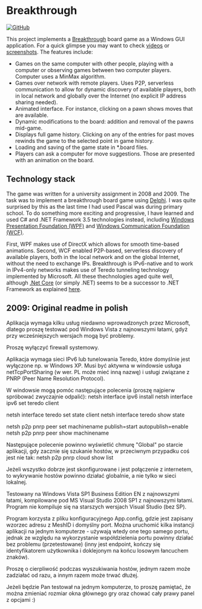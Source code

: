 # Breakthrough
[![GitHub](https://img.shields.io/github/license/norbert-page/breakthrough)](https://github.com/norbert-page/breakthrough/blob/main/LICENSE)

This project implements a [Breakthrough](https://en.wikipedia.org/wiki/Breakthrough_(board_game)) board game as a Windows GUI application. For a quick glimpse you may want to check [videos](videos) or [screenshots](screenshots). The features include:
* Games on the same computer with other people, playing with a computer or observing games between two computer players. Computer uses a MinMax algorithm.
* Games over network with remote players. Uses P2P, serverless communication to allow for dynamic discovery of available players, both in local network and globally over the Internet (no explicit IP address sharing needed).
* Animated interface. For instance, clicking on a pawn shows moves that are available.
* Dynamic modifications to the board: addition and removal of the pawns mid-game.
* Displays full game history. Clicking on any of the entries for past moves rewinds the game to the selected point in game history.
* Loading and saving of the game state in \*.board files.
* Players can ask a computer for move suggestions. Those are presented with an animation on the board.

## Technology stack
The game was written for a university assignment in 2008 and 2009. The task was to implement a breakthrough board game using [Delphi](https://en.wikipedia.org/wiki/Delphi_(software)). I was quite surprised by this as the last time I had used Pascal was during primary school. To do something more exciting and progressive, I have learned and used C# and .NET Framework 3.5 technologies instead, including [Windows Presentation Foundation (WPF)](https://en.wikipedia.org/wiki/Windows_Presentation_Foundation) and [Windows Communication Foundation (WCF)](https://en.wikipedia.org/wiki/Windows_Communication_Foundation).

First, WPF makes use of DirectX which allows for smooth time-based animations. Second, WCF enabled P2P-based, serverless discovery of available players, both in the local network and on the global Internet, without the need to exchange IPs. Breakthrough is IPv6-native and to work in IPv4-only networks makes use of Teredo tunneling technology implemented by Microsoft. All these thechnologies aged quite well, although [.Net Core](https://en.wikipedia.org/wiki/.NET) (or simply .NET) seems to be a successor to .NET Framework as explained [here](https://devblogs.microsoft.com/dotnet/net-core-is-the-future-of-net/).

## 2009: Original readme in polish
Aplikacja wymaga kilku usług niedawno wprowadzonych przez Microsoft, dlatego proszę testować pod Windows Vista z najnowszymi łatami, gdyż przy wcześniejszych wersjach mogą być problemy.

Proszę wyłączyć firewall systemowy.

Aplikacja wymaga sieci IPv6 lub tunelowania Teredo, które domyślnie jest wyłączone np. w Windows XP.
Musi być aktywna w windowsie usługa netTcpPortSharing (w wer. PL może mieć inną nazwę) i usługi związane z PNRP (Peer Name Resolution Protocol).

W windowsie mogą pomóc następujące polecenia (proszę najpierw spróbować zwyczajnie odpalić):
netsh interface ipv6 install
netsh interface ipv6 set teredo client

netsh interface teredo set state client
netsh interface teredo show state

netsh p2p pnrp peer set machinename publish=start autopublish=enable
netsh p2p pnrp peer show machinename

Następujące polecenie powinno wyświetlić chmurę "Global" po starcie aplikacji, gdy zacznie się szukanie hostów, w przeciwnym przypadku coś jest nie tak:
netsh p2p pnrp cloud show list

Jeżeli wszystko dobrze jest skonfigurowane i jest połączenie z internetem, to wykrywanie hostów powinno działać globalnie, a nie tylko w sieci lokalnej.

Testowany na Windows Vista SP1 Business Edition EN z najnowszymi łatami, kompilowane pod MS Visual Studio 2008 SP1 z najnowszymi łatami.
Program nie kompiluje się na starszych wersjach Visual Studio (bez SP).

Program korzysta z pliku konfiguracyjnego App.config, gdzie jest zapisany wzorzec adresu z MeshID i domyślny port. Można uruchomić kilka instancji aplikacji na jednym komputerze - używają wtedy one tego samego portu, jednak ze względu na wykorzystanie współdzielenia portu powinny działać bez problemu (przetestowane) (inny jest endpoint, kończy się identyfikatorem użytkownika i doklejonym na końcu losowym łancuchem znaków).

Proszę o cierpliwość podczas wyszukiwania hostów, jednym razem może zadziałać od razu, a innym razem może trwać dłużej.

Jeżeli będzie Pan testował na jednym komputerze, to proszę pamiętać, że można zmieniać rozmiar okna głównego gry oraz chować cały prawy panel z opcjami :)

